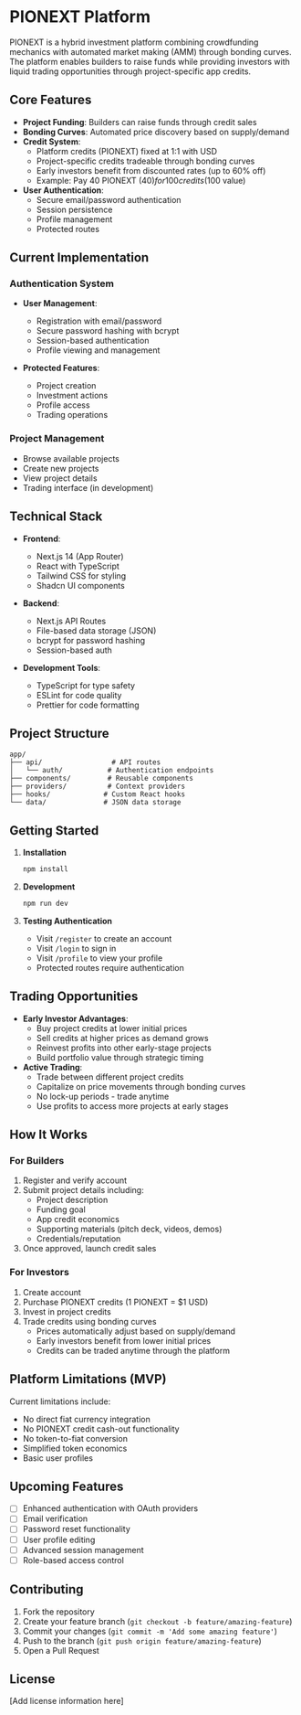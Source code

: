 # PIONEXT Platform

PIONEXT is a hybrid investment platform combining crowdfunding mechanics with automated market making (AMM) through bonding curves. The platform enables builders to raise funds while providing investors with liquid trading opportunities through project-specific app credits.

## Core Features

- **Project Funding**: Builders can raise funds through credit sales
- **Bonding Curves**: Automated price discovery based on supply/demand
- **Credit System**: 
  - Platform credits (PIONEXT) fixed at 1:1 with USD
  - Project-specific credits tradeable through bonding curves
  - Early investors benefit from discounted rates (up to 60% off)
  - Example: Pay 40 PIONEXT ($40) for 100 credits ($100 value)
- **User Authentication**:
  - Secure email/password authentication
  - Session persistence
  - Profile management
  - Protected routes

## Current Implementation

### Authentication System
- **User Management**:
  - Registration with email/password
  - Secure password hashing with bcrypt
  - Session-based authentication
  - Profile viewing and management

- **Protected Features**:
  - Project creation
  - Investment actions
  - Profile access
  - Trading operations

### Project Management
- Browse available projects
- Create new projects
- View project details
- Trading interface (in development)

## Technical Stack

- **Frontend**:
  - Next.js 14 (App Router)
  - React with TypeScript
  - Tailwind CSS for styling
  - Shadcn UI components

- **Backend**:
  - Next.js API Routes
  - File-based data storage (JSON)
  - bcrypt for password hashing
  - Session-based auth

- **Development Tools**:
  - TypeScript for type safety
  - ESLint for code quality
  - Prettier for code formatting

## Project Structure

```
app/
├── api/                 # API routes
│   └── auth/           # Authentication endpoints
├── components/         # Reusable components
├── providers/          # Context providers
├── hooks/             # Custom React hooks
└── data/              # JSON data storage
```

## Getting Started

1. **Installation**
   ```bash
   npm install
   ```

2. **Development**
   ```bash
   npm run dev
   ```

3. **Testing Authentication**
   - Visit `/register` to create an account
   - Visit `/login` to sign in
   - Visit `/profile` to view your profile
   - Protected routes require authentication

## Trading Opportunities

- **Early Investor Advantages**:
  - Buy project credits at lower initial prices
  - Sell credits at higher prices as demand grows
  - Reinvest profits into other early-stage projects
  - Build portfolio value through strategic timing
- **Active Trading**:
  - Trade between different project credits
  - Capitalize on price movements through bonding curves
  - No lock-up periods - trade anytime
  - Use profits to access more projects at early stages

## How It Works

### For Builders
1. Register and verify account
2. Submit project details including:
   - Project description
   - Funding goal
   - App credit economics
   - Supporting materials (pitch deck, videos, demos)
   - Credentials/reputation
3. Once approved, launch credit sales

### For Investors
1. Create account
2. Purchase PIONEXT credits (1 PIONEXT = $1 USD)
3. Invest in project credits
4. Trade credits using bonding curves
   - Prices automatically adjust based on supply/demand
   - Early investors benefit from lower initial prices
   - Credits can be traded anytime through the platform

## Platform Limitations (MVP)

Current limitations include:
- No direct fiat currency integration
- No PIONEXT credit cash-out functionality
- No token-to-fiat conversion
- Simplified token economics
- Basic user profiles

## Upcoming Features

- [ ] Enhanced authentication with OAuth providers
- [ ] Email verification
- [ ] Password reset functionality
- [ ] User profile editing
- [ ] Advanced session management
- [ ] Role-based access control

## Contributing

1. Fork the repository
2. Create your feature branch (`git checkout -b feature/amazing-feature`)
3. Commit your changes (`git commit -m 'Add some amazing feature'`)
4. Push to the branch (`git push origin feature/amazing-feature`)
5. Open a Pull Request

## License

[Add license information here]